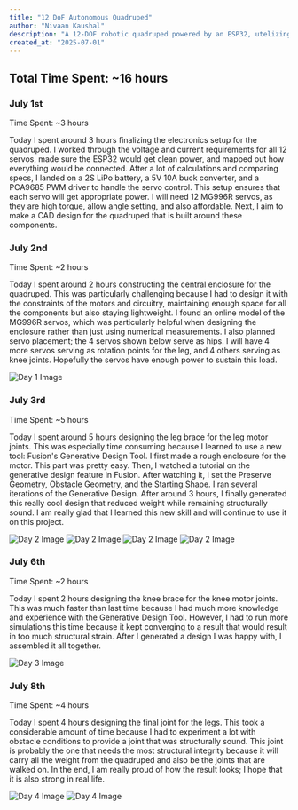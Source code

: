 ```yaml
---
title: "12 DoF Autonomous Quadruped"
author: "Nivaan Kaushal"
description: "A 12-DOF robotic quadruped powered by an ESP32, utelizing inverse kinematics to aid movement. Includes camera, IMU for intelligent movement. "
created_at: "2025-07-01"
---
```


## Total Time Spent: ~16 hours   

### July 1st
Time Spent: ~3 hours  

Today I spent around 3 hours finalizing the electronics setup for the quadruped. I worked through the voltage and current requirements for all 12 servos, made sure the ESP32 would get clean power, and mapped out how everything would be connected. After a lot of calculations and comparing specs, I landed on a 2S LiPo battery, a 5V 10A buck converter, and a PCA9685 PWM driver to handle the servo control. This setup ensures that each servo will get appropriate power. I will need 12 MG996R servos, as they are high torque, allow angle setting, and also affordable.  Next, I aim to make a CAD design for the quadruped that is built around these components. 

### July 2nd
Time Spent: ~2 hours

Today I spent around 2 hours constructing the central enclosure for the quadruped. This was particularly challenging because I had to design it with the constraints of the motors and circuitry, maintaining enough space for all the components but also staying lightweight. I found an online model of the MG996R servos, which was particularly helpful when designing the enclosure rather than just using numerical measurements. I also planned servo placement; the 4 servos shown below serve as hips. I will have 4 more servos serving as rotation points for the leg, and 4 others serving as knee joints. Hopefully the servos have enough power to sustain this load. 

![Day 1 Image](img/day1.png)

### July 3rd
Time Spent: ~5 hours

Today I spent around 5 hours designing the leg brace for the leg motor joints. This was especially time consuming because I learned to use a new tool: Fusion's Generative Design Tool. I first made a rough enclosure for the motor. This part was pretty easy. Then, I watched a tutorial on the generative design feature in Fusion. After watching it, I set the Preserve Geometry, Obstacle Geometry, and the Starting Shape. I ran several iterations of the Generative Design. After around 3 hours, I finally generated this really cool design that reduced weight while remaining structurally sound. I am really glad that I learned this new skill and will continue to use it on this project. 

![Day 2 Image](img/day2.png)
![Day 2 Image](img/day2_2.png)
![Day 2 Image](img/day2_3.png)
![Day 2 Image](img/day2_4.png)


### July 6th
Time Spent: ~2 hours

Today I spent 2 hours designing the knee brace for the knee motor joints. This was much faster than last time because I had much more knowledge and experience with the Generative Design Tool. However, I had to run more simulations this time because it kept converging to a result that would result in too much structural strain. After I generated a design I was happy with, I assembled it all together. 

![Day 3 Image](img/day3.png)

### July 8th
Time Spent: ~4 hours

Today I spent 4 hours designing the final joint for the legs. This took a considerable amount of time because I had to experiment a lot with obstacle conditions to provide a joint that was structurally sound. This joint is probably the one that needs the most structural integrity because it will carry all the weight from the quadruped and also be the joints that are walked on. In the end, I am really proud of how the result looks; I hope that it is also strong in real life. 

![Day 4 Image](img/day4.png)
![Day 4 Image](img/day4_1.png)


